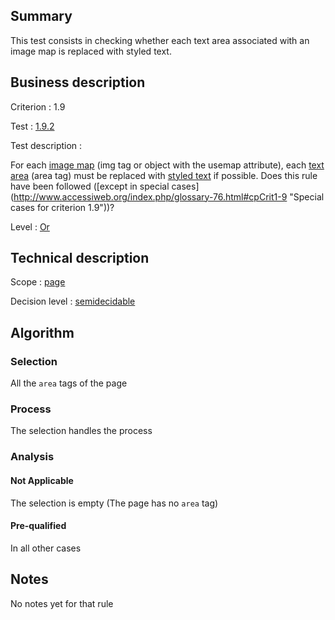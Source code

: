 ## Summary

This test consists in checking whether each text area associated with an
image map is replaced with styled text.

## Business description

Criterion : 1.9

Test : [1.9.2](http://www.accessiweb.org/index.php/accessiweb-22-english-version.html#test-1-9-2)

Test description :

For each [image map](http://www.accessiweb.org/index.php/glossary-76.html#mImgReactive) (img tag or object with the usemap attribute), each [text area](http://www.accessiweb.org/index.php/glossary-76.html#mZoneTexte)
(area tag) must be replaced with [styled text](http://www.accessiweb.org/index.php/glossary-76.html#mTexteStyle) if possible. Does this rule have been followed ([except in special cases] (http://www.accessiweb.org/index.php/glossary-76.html#cpCrit1-9 "Special cases for criterion 1.9"))?

Level : [Or](/en/category/rules-design/accessiweb-11/level/or)

## Technical description

Scope : [page](/en/category/rules-design/accessiweb-11/scope/page)

Decision level :
[semidecidable](/en/category/rules-design/accessiweb-11/decision-level/semidecidable)

## Algorithm

### Selection

All the `area` tags of the page

### Process

The selection handles the process

### Analysis

#### Not Applicable

The selection is empty (The page has no `area` tag)

#### Pre-qualified

In all other cases

## Notes

No notes yet for that rule
